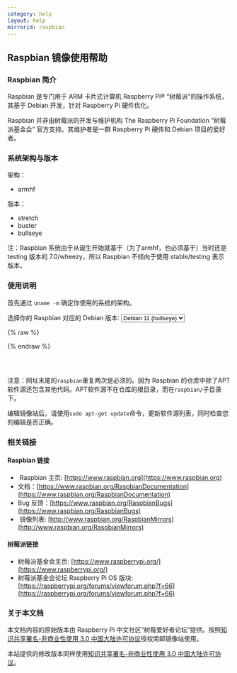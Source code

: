 ```yaml
---
category: help
layout: help
mirrorid: raspbian
---
```


## Raspbian 镜像使用帮助

### Raspbian 简介

Raspbian 是专门用于 ARM 卡片式计算机 Raspberry Pi® “树莓派”的操作系统，
其基于 Debian 开发，针对 Raspberry Pi 硬件优化。

Raspbian 并非由树莓派的开发与维护机构 The Raspberry Pi Foundation
“树莓派基金会” 官方支持。其维护者是一群 Raspberry Pi 硬件和 Debian 项目的爱好者。

### 系统架构与版本

架构：

* armhf

版本：

* stretch
* buster
* bullseye

注：Raspbian 系统由于从诞生开始就基于（为了armhf，也必须基于）当时还是
testing 版本的 7.0/wheezy，所以 Raspbian 不倾向于使用 stable/testing
表示版本。

### 使用说明

首先通过 `uname -m` 确定你使用的系统的架构。

<form class="form-inline">
<div class="form-group">
	<label>选择你的 Raspbian 对应的 Debian 版本: </label>
	<select class="form-control release-select" data-template="#apt-template" data-target="#apt-content">
	  <option data-release="stretch" data-security="/updates">Debian 9 (stretch)</option>
	  <option data-release="buster" data-security="/updates">Debian 10 (buster)</option>
	  <option data-release="bullseye" data-security="-security" selected>Debian 11 (bullseye)</option>
	</select>
</div>
</form>

{% raw %}
<script id="apt-template" type="x-tmpl-markup">
# armv7l 用户：编辑 `/etc/apt/sources.list` 文件，删除原文件所有内容，用以下内容取代
deb http://{%endraw%}{{ site.hostname }}{%raw%}/raspbian/raspbian/ {{release_name}} main non-free contrib rpi
# deb-src http://{%endraw%}{{ site.hostname }}{%raw%}/raspbian/raspbian/ {{release_name}} main non-free contrib rpi

# armv7l 用户如果需要开启 multi-arch 使用 arm64 软件源，需要在 `/etc/apt/sources.list` 中加上
deb [arch=arm64] http://{%endraw%}{{ site.hostname }}{%raw%}/raspbian/multiarch/ {{release_name}} main

# aarch64 用户：编辑 `/etc/apt/sources.list` 文件，用以下内容取代：
# 默认注释了源码镜像以提高 apt update 速度，如有需要可自行取消注释
deb https://{%endraw%}{{ site.hostname }}{%raw%}/debian/ {{release_name}} main contrib non-free
# deb-src https://{%endraw%}{{ site.hostname }}{%raw%}/debian/ {{release_name}} main contrib non-free
deb https://{%endraw%}{{ site.hostname }}{%raw%}/debian/ {{release_name}}-updates main contrib non-free
# deb-src https://{%endraw%}{{ site.hostname }}{%raw%}/debian/ {{release_name}}-updates main contrib non-free
deb https://{%endraw%}{{ site.hostname }}{%raw%}/debian/ {{release_name}}-backports main contrib non-free
# deb-src https://{%endraw%}{{ site.hostname }}{%raw%}/debian/ {{release_name}}-backports main contrib non-free
deb https://{%endraw%}{{ site.hostname }}{%raw%}/debian-security {{release_name}}{{release_security}} main contrib non-free
# deb-src https://{%endraw%}{{ site.hostname }}{%raw%}/debian-security {{release_name}}{{release_security}} main contrib non-free

# 对于两个架构，编辑 `/etc/apt/sources.list.d/raspi.list` 文件，删除原文件所有内容，用以下内容取代：
deb http://{%endraw%}{{ site.hostname }}{%raw%}/raspberrypi/ {{release_name}} main
</script>
{% endraw %}

<p></p>
<pre>
<code id="apt-content">
</code>
</pre>



注意：网址末尾的`raspbian`重复两次是必须的。因为 Raspbian 的仓库中除了APT软件源还包含其他代码。APT软件源不在仓库的根目录，而在`raspbian/`子目录下。

编辑镜像站后，请使用`sudo apt-get update`命令，更新软件源列表，同时检查您的编辑是否正确。


### 相关链接

#### Raspbian 链接

*  Raspbian 主页: [https://www.raspbian.org](https://www.raspbian.org)
*  文档：[https://www.raspbian.org/RaspbianDocumentation](https://www.raspbian.org/RaspbianDocumentation)
*  Bug 反馈：[https://www.raspbian.org/RaspbianBugs](https://www.raspbian.org/RaspbianBugs)
*  镜像列表: [http://www.raspbian.org/RaspbianMirrors](http://www.raspbian.org/RaspbianMirrors)

#### 树莓派链接

* 树莓派基金会主页: [https://www.raspberrypi.org/](https://www.raspberrypi.org/)
* 树莓派基金会论坛 Raspberry Pi OS 版块: [https://raspberrypi.org/forums/viewforum.php?f=66](https://raspberrypi.org/forums/viewforum.php?f=66)

### 关于本文档

本文档内容的原始版本由 Raspberry Pi
中文社区“树莓爱好者论坛”提供。按照[知识共享署名-非商业性使用
3.0
中国大陆许可协议](http://creativecommons.org/licenses/by-nc/3.0/cn/)授权南邮镜像站使用。

本站提供的修改版本同样使用[知识共享署名-非商业性使用
3.0
中国大陆许可协议](http://creativecommons.org/licenses/by-nc/3.0/cn/)。